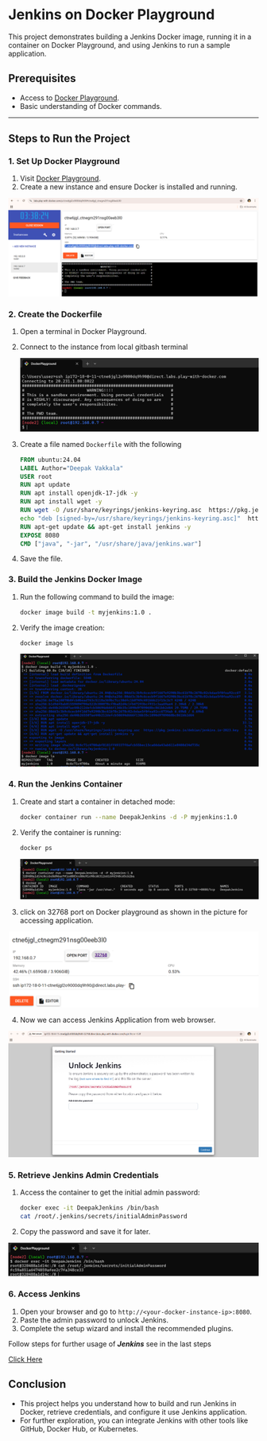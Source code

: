 # Jenkins on Docker Playground

This project demonstrates building a Jenkins Docker image, running it in a container on Docker Playground, and using Jenkins to run a sample application.

## Prerequisites

- Access to [Docker Playground](https://labs.play-with-docker.com/).
- Basic understanding of Docker commands.

---

## Steps to Run the Project

### 1. Set Up Docker Playground
1. Visit [Docker Playground](https://labs.play-with-docker.com/).
2. Create a new instance and ensure Docker is installed and running.

![](Images/img1.png)


### 2. Create the Dockerfile
1. Open a terminal in Docker Playground.
2. Connect to the instance from local gitbash terminal 

   ![](Images/img2.png)


3. Create a file named `Dockerfile` with the following 

    ```dockerfile
    FROM ubuntu:24.04
    LABEL Author="Deepak Vakkala"
    USER root
    RUN apt update
    RUN apt install openjdk-17-jdk -y
    RUN apt install wget -y
    RUN wget -O /usr/share/keyrings/jenkins-keyring.asc  https://pkg.jenkins.io/debian/jenkins.io-2023.key && \
    echo "deb [signed-by=/usr/share/keyrings/jenkins-keyring.asc]"  https://pkg.jenkins.io/debian binary/ |  tee  /etc/apt/sources.list.d/jenkins.list > /dev/null
    RUN apt-get update && apt-get install jenkins -y
    EXPOSE 8080
    CMD ["java", "-jar", "/usr/share/java/jenkins.war"]
    ```

3. Save the file.

### 3. Build the Jenkins Docker Image
1. Run the following command to build the image:
    ```bash
    docker image build -t myjenkins:1.0 .
    ```
2. Verify the image creation:
    ```bash
    docker image ls
    ```

    ![](Images/img3.png)


### 4. Run the Jenkins Container
1. Create and start a container in detached mode:
    ```bash
    docker container run --name DeepakJenkins -d -P myjenkins:1.0 
    ```
2. Verify the container is running:
    ```bash
    docker ps
    ```
   ![](Images/img4.png)

3. click on 32768 port on Docker playground as shown in the picture for accessing application.

![](Images/img5.png)

4. Now we can access Jenkins Application from web browser.

![](Images/img6.png)


### 5. Retrieve Jenkins Admin Credentials
1. Access the container to get the initial admin password:
    ```bash
    docker exec -it DeepakJenkins /bin/bash
    cat /root/.jenkins/secrets/initialAdminPassword
    ```
2. Copy the password and save it for later.

![](Images/img7.png)


### 6. Access Jenkins
1. Open your browser and go to `http://<your-docker-instance-ip>:8080`.
2. Paste the admin password to unlock Jenkins.
3. Complete the setup wizard and install the recommended plugins.

Follow steps for further usage of ***Jenkins*** see in the last steps

[Click Here](https://github.com/DeepakVakkalaDevOpsMutliCloud/Jenkins/blob/main/InstallJenkins/Jenkins.md)


## Conclusion

- This project helps you understand how to build and run Jenkins in Docker, retrieve credentials, and configure it use Jenkins application. 
- For further exploration, you can integrate Jenkins with other tools like GitHub, Docker Hub, or Kubernetes.